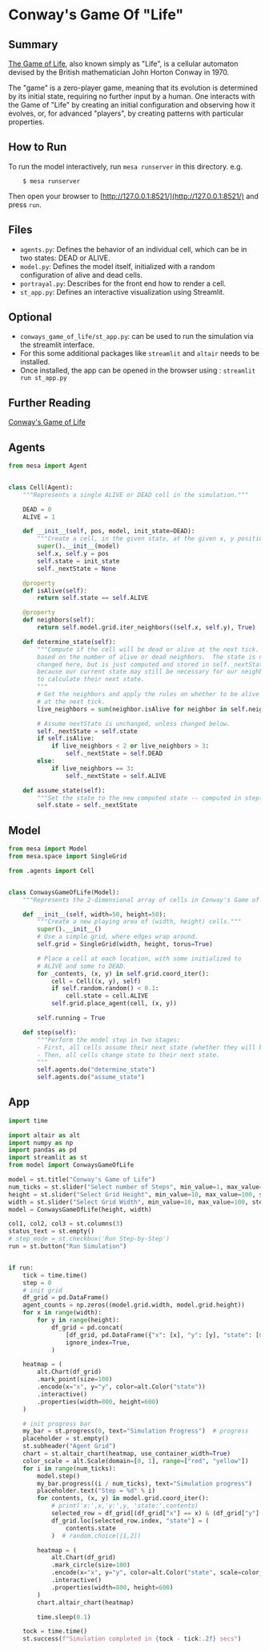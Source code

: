 
# Conway's Game Of "Life"

## Summary

[The Game of Life](https://en.wikipedia.org/wiki/Conway%27s_Game_of_Life), also known simply as "Life", is a cellular automaton devised by the British mathematician John Horton Conway in 1970.

The "game" is a zero-player game, meaning that its evolution is determined by its initial state, requiring no further input by a human. One interacts with the Game of "Life" by creating an initial configuration and observing how it evolves, or, for advanced "players", by creating patterns with particular properties.


## How to Run

To run the model interactively, run ``mesa runserver`` in this directory. e.g.

```
    $ mesa runserver
```

Then open your browser to [http://127.0.0.1:8521/](http://127.0.0.1:8521/) and press ``run``.

## Files

* ``agents.py``: Defines the behavior of an individual cell, which can be in two states: DEAD or ALIVE.
* ``model.py``: Defines the model itself, initialized with a random configuration of alive and dead cells.
* ``portrayal.py``: Describes for the front end how to render a cell.
* ``st_app.py``: Defines an interactive visualization using Streamlit.

## Optional

*  ``conways_game_of_life/st_app.py``: can be used to run the simulation via the streamlit interface.
* For this some additional packages like ``streamlit`` and ``altair`` needs to be installed.
* Once installed, the app can be opened in the browser using : ``streamlit run st_app.py``


## Further Reading
[Conway's Game of Life](https://en.wikipedia.org/wiki/Conway%27s_Game_of_Life)


## Agents

```python
from mesa import Agent


class Cell(Agent):
    """Represents a single ALIVE or DEAD cell in the simulation."""

    DEAD = 0
    ALIVE = 1

    def __init__(self, pos, model, init_state=DEAD):
        """Create a cell, in the given state, at the given x, y position."""
        super().__init__(model)
        self.x, self.y = pos
        self.state = init_state
        self._nextState = None

    @property
    def isAlive(self):
        return self.state == self.ALIVE

    @property
    def neighbors(self):
        return self.model.grid.iter_neighbors((self.x, self.y), True)

    def determine_state(self):
        """Compute if the cell will be dead or alive at the next tick.  This is
        based on the number of alive or dead neighbors.  The state is not
        changed here, but is just computed and stored in self._nextState,
        because our current state may still be necessary for our neighbors
        to calculate their next state.
        """
        # Get the neighbors and apply the rules on whether to be alive or dead
        # at the next tick.
        live_neighbors = sum(neighbor.isAlive for neighbor in self.neighbors)

        # Assume nextState is unchanged, unless changed below.
        self._nextState = self.state
        if self.isAlive:
            if live_neighbors < 2 or live_neighbors > 3:
                self._nextState = self.DEAD
        else:
            if live_neighbors == 3:
                self._nextState = self.ALIVE

    def assume_state(self):
        """Set the state to the new computed state -- computed in step()."""
        self.state = self._nextState

```


## Model

```python
from mesa import Model
from mesa.space import SingleGrid

from .agents import Cell


class ConwaysGameOfLife(Model):
    """Represents the 2-dimensional array of cells in Conway's Game of Life."""

    def __init__(self, width=50, height=50):
        """Create a new playing area of (width, height) cells."""
        super().__init__()
        # Use a simple grid, where edges wrap around.
        self.grid = SingleGrid(width, height, torus=True)

        # Place a cell at each location, with some initialized to
        # ALIVE and some to DEAD.
        for _contents, (x, y) in self.grid.coord_iter():
            cell = Cell((x, y), self)
            if self.random.random() < 0.1:
                cell.state = cell.ALIVE
            self.grid.place_agent(cell, (x, y))

        self.running = True

    def step(self):
        """Perform the model step in two stages:
        - First, all cells assume their next state (whether they will be dead or alive)
        - Then, all cells change state to their next state.
        """
        self.agents.do("determine_state")
        self.agents.do("assume_state")

```


## App

```python
import time

import altair as alt
import numpy as np
import pandas as pd
import streamlit as st
from model import ConwaysGameOfLife

model = st.title("Conway's Game of Life")
num_ticks = st.slider("Select number of Steps", min_value=1, max_value=100, value=50)
height = st.slider("Select Grid Height", min_value=10, max_value=100, step=10, value=15)
width = st.slider("Select Grid Width", min_value=10, max_value=100, step=10, value=20)
model = ConwaysGameOfLife(height, width)

col1, col2, col3 = st.columns(3)
status_text = st.empty()
# step_mode = st.checkbox('Run Step-by-Step')
run = st.button("Run Simulation")


if run:
    tick = time.time()
    step = 0
    # init grid
    df_grid = pd.DataFrame()
    agent_counts = np.zeros((model.grid.width, model.grid.height))
    for x in range(width):
        for y in range(height):
            df_grid = pd.concat(
                [df_grid, pd.DataFrame({"x": [x], "y": [y], "state": [0]})],
                ignore_index=True,
            )

    heatmap = (
        alt.Chart(df_grid)
        .mark_point(size=100)
        .encode(x="x", y="y", color=alt.Color("state"))
        .interactive()
        .properties(width=800, height=600)
    )

    # init progress bar
    my_bar = st.progress(0, text="Simulation Progress")  # progress
    placeholder = st.empty()
    st.subheader("Agent Grid")
    chart = st.altair_chart(heatmap, use_container_width=True)
    color_scale = alt.Scale(domain=[0, 1], range=["red", "yellow"])
    for i in range(num_ticks):
        model.step()
        my_bar.progress((i / num_ticks), text="Simulation progress")
        placeholder.text("Step = %d" % i)
        for contents, (x, y) in model.grid.coord_iter():
            # print('x:',x,'y:',y, 'state:',contents)
            selected_row = df_grid[(df_grid["x"] == x) & (df_grid["y"] == y)]
            df_grid.loc[selected_row.index, "state"] = (
                contents.state
            )  # random.choice([1,2])

        heatmap = (
            alt.Chart(df_grid)
            .mark_circle(size=100)
            .encode(x="x", y="y", color=alt.Color("state", scale=color_scale))
            .interactive()
            .properties(width=800, height=600)
        )
        chart.altair_chart(heatmap)

        time.sleep(0.1)

    tock = time.time()
    st.success(f"Simulation completed in {tock - tick:.2f} secs")

```